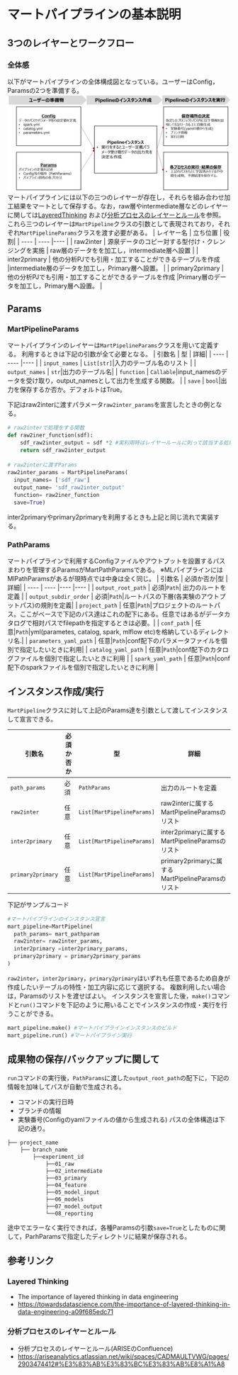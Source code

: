 # マートパイプラインの基本説明

## 3つのレイヤーとワークフロー
### 全体感
以下がマートパイプラインの全体構成図となっている。ユーザーはConfig，Paramsの2つを準備する。
![マートパイプライン全体構成](martpipeline_architect.png)
マートパイプラインには以下の三つのレイヤーが存在し，それらを組み合わせ加工結果をマートとして保存する。なお，raw層やintermediate層などのレイヤーに関しては[LayeredThinking](#layered-thinking)
および[分析プロセスのレイヤーとルール](#分析プロセスのレイヤーとルール)を参照。これら三つのレイヤーは`MartPipeline`クラスの引数として表現されており，それぞれ`MartPipelineParams`クラスを渡す必要がある。
| レイヤー名 | 立ち位置 | 役割|
| ---- | ---- |---- |
| raw2inter | 源泉データのコピー対する型付け・クレンジングを実施 | raw層のデータをを加工し，intermediate層へ設置 |
| inter2primary | 他の分析PJでも引用・加工することができるテーブルを作成 |intermediate層のデータを加工し，Primary層へ設置。 |
| primary2primary | 他の分析PJでも引用・加工することができるテーブルを作成 |Primary層のデータを加工し，Primary層へ設置。 |

## Params
### MartPipelineParams
マートパイプラインのレイヤーは`MartPipelineParams`クラスを用いて定義する。
利用するときは下記の引数が全て必要となる。
| 引数名 | 型 | 詳細|
| ---- | ---- |---- |
| `input_names` | `List[str]`|入力のテーブル名のリスト |
| `output_names` | `str`|出力のテーブル名|
| `function` | `Callable`|input_namesのデータを受け取り，output_namesとして出力を生成する関数。 |
| `save` | `bool`|出力を保存するか否か。デフォルトはTrue。

下記はraw2interに渡すパラメータ`raw2inter_params`を宣言したときの例となる。
```python
# raw2interで処理をする関数
def raw2iner_function(sdf):
    sdf_raw2inter_output = sdf *2 #実利用時はレイヤールールに則って該当する処理を記述。
    return sdf_raw2inter_output

# raw2interに渡すParams
raw2inter_params = MartPipelineParams(
  input_names= ['sdf_raw']
  output_name= 'sdf_raw2inter_output'
  function= raw2iner_function
  save=True)
```
inter2primaryやprimary2primaryを利用するときも上記と同じ流れで実装する。

### PathParams
マートパイプラインで利用するConfigファイルやアウトプットを設置するパスまわりを管理するParamsがMartPathParamsである。
※MLパイプラインにはMlPathParamsがあるが現時点では中身は全く同じ。
| 引数名 | 必須か否か|型 | 詳細|
| ---- | ---- |---- |---- |
| `output_root_path` | 必須|`Path`| 出力のルートを定義 |
| `output_subdir_order` | 必須|`Path`|ルートパスの下層(各実験のアウトプットパス)の規則を定義|
| `project_path` | 任意|`Path`|プロジェクトのルートパス。ここがベースで下記のパス達はこれの配下にある。任意ではあるがデータカタログで相対パスでfilepathを指定するときは必要。|
| `conf_path` | 任意|`Path`|yml(parametes, catalog, spark, mlflow etc)を格納しているディレクトリ名.|
| `parameters_yaml_path` | 任意|`Path`|conf配下のパラメータファイルを個別で指定したいときに利用|
| `catalog_yaml_path` | 任意|`Path`|conf配下のカタログファイルを個別で指定したいときに利用 |
| `spark_yaml_path` | 任意|`Path`|conf配下のsparkファイルを個別で指定したいときに利用 |

## インスタンス作成/実行
`MartPipeline`クラスに対して上記のParams達を引数として渡してインスタンスして宣言できる。

| 引数名 | 必須か否か|型 | 詳細|
| ---- | ---- |---- |---- |
| `path_params` | 必須|`PathParams`| 出力のルートを定義 |
| `raw2inter` | 任意|`List[MartPipelineParams]`|raw2interに属するMartPipelineParamsのリスト|
| `inter2primary` | 任意|`List[MartPipelineParams]`|inter2primaryに属するMartPipelineParamsのリスト|
| `primary2primary` | 任意|`List[MartPipelineParams]`|primary2primaryに属するMartPipelineParamsのリスト|

下記がサンプルコード
```python
#マートパイプラインのインスタンス宣言
mart_pipeline=MartPipeline(
  path_params= mart_pathparam
  raw2inter= raw2inter_params,
  inter2primary =inter2primary_params,
  primary2primary = primary2primary_params
)
```
`raw2inter`，`inter2primary`，`primary2primary`はいずれも任意であるため自身が作成したいテーブルの特性・加工内容に応じて選択する。
複数利用したい場合は，Paramsのリストを渡せばよい。
インスタンスを宣言した後，`make()`コマンドと`run()`コマンドを下記のように用いることでインスタンスの作成・実行を行うことができる。
```python
mart_pipeline.make() #マートパイプラインインスタンスのビルド
mart_pipeline.run() #マートパイプライン実行
```
## 成果物の保存/バックアップに関して
`run`コマンドの実行後，`PathParams`に渡した`output_root_path`の配下に，下記の情報を加味してパスが自動で生成される。
- コマンドの実行日時
- ブランチの情報
- 実験番号(Configのyamlファイルの値から生成される)
パスの全体構造は下記の通り。
```
├── project_name
    ├── branch_name
        ├──experiment_id
            ├──01_raw
            ├──02_intermediate
            ├──03_primary
            ├──04_feature
            ├──05_model_input
            ├──06_models
            ├──07_model_output
            └──08_reporting
```
途中でエラーなく実行できれば，各種Paramsの引数`save=True`としたものに関して，ParhParamsで指定したディレクトリに結果が保存される。

## 参考リンク
### Layered Thinking

- The importance of layered thinking in data engineering
- https://towardsdatascience.com/the-importance-of-layered-thinking-in-data-engineering-a09f685edc71
### 分析プロセスのレイヤーとルール
- 分析プロセスのレイヤーとルール(ARISEのConfluence)
- https://ariseanalytics.atlassian.net/wiki/spaces/CADMAULTVWG/pages/2903474412#%E3%83%AB%E3%83%BC%E3%83%AB%E8%A1%A8